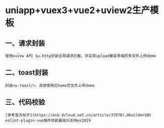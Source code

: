 # uniapp+vuex3+vue2+uview2生产模板

## 一、请求封装
	使用uview API $u.http封装全局请求拦截，并实现upload兼容多端的多文件上传demo
## 二、toast封装
	封装<u-toast/>，具体使用见home页文件上传demo
## 三、代码校验
	[参考官方帖子](https://ask.dcloud.net.cn/article/37070),HbuilderX的eslint-plugin-vue插件目前最高只支持es2019
